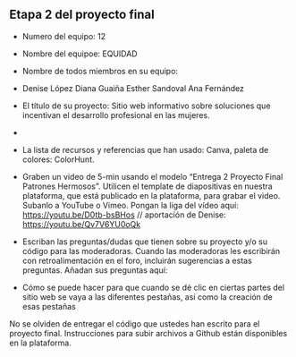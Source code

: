## Etapa 2 del proyecto final

- Numero del equipo: 12
- Nombre del equipoe:  EQUIDAD
- Nombre de todos miembros en su equipo:
-  Denise López
Diana Guaiña
Esther Sandoval
Ana Fernández

   
    
- El título de su proyecto: Sitio web informativo sobre soluciones que incentivan el desarrollo profesional en las mujeres.
- 
- La lista de recursos y referencias que han usado:  Canva,  paleta de colores: ColorHunt.

- Graben un video de 5-min usando el modelo “Entrega 2 Proyecto Final Patrones Hermosos”. Utilicen el template de diapositivas en nuestra plataforma, que está publicado en la plataforma, para grabar el video. Subanlo a YouTube o Vimeo. Pongan la liga del vídeo aquí:
https://youtu.be/D0tb-bsBHos // aportación de Denise: https://youtu.be/Qv7V6YU0oQk
- Escriban las preguntas/dudas que tienen sobre su proyecto y/o su código para las moderadoras. Cuando las moderadoras les escribirán con retroalimentación en el foro, incluirán sugerencias a estas preguntas. Añadan sus preguntas aquí:
- Cómo se puede hacer para que cuando se dé clic en  ciertas partes del sitio web se vaya a las diferentes pestañas, así como la creación de esas pestañas

No se olviden de entregar el código que ustedes han escrito para el proyecto final. Instrucciones para subir archivos a Github están disponibles en la plataforma.
